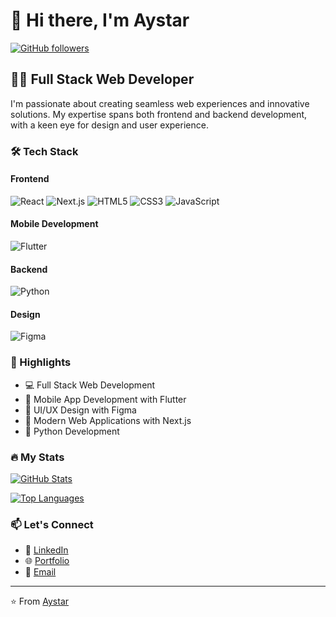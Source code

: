 # 👋 Hi there, I'm Aystar

[![GitHub followers](https://img.shields.io/github/followers/Aystar09140?label=Follow&style=social)](https://github.com/Aystar09140)

## 👨‍💻 Full Stack Web Developer

I'm passionate about creating seamless web experiences and innovative solutions. My expertise spans both frontend and backend development, with a keen eye for design and user experience.

### 🛠️ Tech Stack

#### Frontend
![React](https://img.shields.io/badge/-React-61DAFB?style=flat-square&logo=react&logoColor=black)
![Next.js](https://img.shields.io/badge/-Next.js-000000?style=flat-square&logo=next.js&logoColor=white)
![HTML5](https://img.shields.io/badge/-HTML5-E34F26?style=flat-square&logo=html5&logoColor=white)
![CSS3](https://img.shields.io/badge/-CSS3-1572B6?style=flat-square&logo=css3&logoColor=white)
![JavaScript](https://img.shields.io/badge/-JavaScript-F7DF1E?style=flat-square&logo=javascript&logoColor=black)

#### Mobile Development
![Flutter](https://img.shields.io/badge/-Flutter-02569B?style=flat-square&logo=flutter&logoColor=white)

#### Backend
![Python](https://img.shields.io/badge/-Python-3776AB?style=flat-square&logo=python&logoColor=white)

#### Design
![Figma](https://img.shields.io/badge/-Figma-F24E1E?style=flat-square&logo=figma&logoColor=white)

### 🌟 Highlights

- 💻 Full Stack Web Development
- 📱 Mobile App Development with Flutter
- 🎨 UI/UX Design with Figma
- 🚀 Modern Web Applications with Next.js
- 🐍 Python Development

### 🔥 My Stats

[![GitHub Stats](https://github-readme-stats.vercel.app/api?username=Aystar09140&show_icons=true&theme=dracula)](https://github.com/Aystar09140)

[![Top Languages](https://github-readme-stats.vercel.app/api/top-langs/?username=Aystar09140&layout=compact&theme=dracula)](https://github.com/Aystar09140)

### 📫 Let's Connect

- 💼 [LinkedIn](#)
- 🌐 [Portfolio](#)
- 📧 [Email](akuyapraise@gmail,com)

---

⭐️ From [Aystar](https://github.com/Aystar09140)
